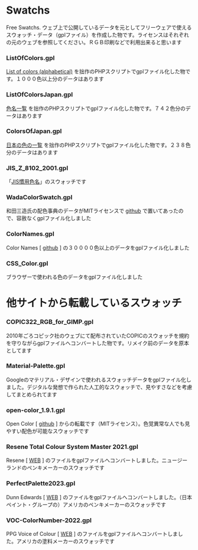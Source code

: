 # Swatchs
Free Swatchs. ウェブ上で公開しているデータを元としてフリーウェアで使えるスウォッチ・データ（gplファイル）を作成した物です。ライセンスはそれぞれの元のウェブを参照してください。ＲＧＢ印刷などで利用出来ると思います

### ListOfColors.gpl

[List of colors (alphabetical)](https://en.wikipedia.org/wiki/List_of_colors_(alphabetical)) を拙作のPHPスクリプトでgplファイル化した物です。１０００色以上分のデータはあります

### ListOfColorsJapan.gpl

[色名一覧](https://ja.wikipedia.org/wiki/%E8%89%B2%E5%90%8D%E4%B8%80%E8%A6%A7) を拙作のPHPスクリプトでgplファイル化した物です。７４２色分のデータはあります

### ColorsOfJapan.gpl

[日本の色の一覧](https://ja.wikipedia.org/wiki/%E6%97%A5%E6%9C%AC%E3%81%AE%E8%89%B2%E3%81%AE%E4%B8%80%E8%A6%A7) を拙作のPHPスクリプトでgplファイル化した物です。２３８色分のデータはあります

### JIS_Z_8102_2001.gpl

「[JIS慣用色名](https://ja.wikipedia.org/wiki/JIS%E6%85%A3%E7%94%A8%E8%89%B2%E5%90%8D)」のスウォッチです

### WadaColorSwatch.gpl

和田三造氏の配色事典のデータがMITライセンスで [github](https://github.com/dblodorn/sanzo-wada) で置いてあったので、容赦なくgplファイル化しました

### ColorNames.gpl

Color Names [ [github](https://github.com/meodai/color-names) ] の３００００色以上のデータをgplファイル化しました

### CSS_Color.gpl

ブラウザーで使われる色のデータをgplファイル化しました




# 他サイトから転載しているスウォッチ

### COPIC322_RGB_for_GIMP.gpl

2010年ごろコピック社のウェブにて配布されていたCOPICのスウォッチを規約を守りながらgplファイルへコンバートした物です。リメイク前のデータを原本としてます

### Material-Palette.gpl

Googleのマテリアル・デザインで使われるスウォッチデータをgplファイル化しました。デジタルな発想で作られた人工的なスウォッチで、見やすさなどを考慮してまとめられてます

### open-color_1.9.1.gpl

Open Color [ [github](https://yeun.github.io/open-color/) ] からの転載です（MITライセンス）。色覚異常な人でも見やすい配色が可能なスウォッチです

### Resene Total Colour System Master 2021.gpl

Resene [ [WEB](https://www.resene.co.nz/comn/services/Photoshop_colour_files.htm) ] のファイルをgplファイルへコンバートしました。ニュージーランドのペンキメーカーのスウォッチです

### PerfectPalette2023.gpl

Dunn Edwards [ [WEB](https://www.dunnedwards.com/colors/download-color-swatches/) ] のファイルをgplファイルへコンバートしました。（日本ペイント・グループの）アメリカのペンキメーカーのスウォッチです

### VOC-ColorNumber-2022.gpl

PPG Voice of Colour [ [WEB](https://www.ppgpaints.com/designers/professional-color-tools/palette-downloads) ] のファイルをgplファイルへコンバートしました。アメリカの塗料メーカーのスウォッチです




